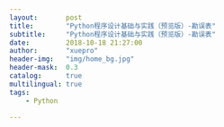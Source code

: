 ```yaml
---
layout:       post
title:        "Python程序设计基础与实践（预览版）-勘误表"
subtitle:     "Python程序设计基础与实践（预览版）-勘误表"
date:         2018-10-18 21:27:00
author:       "xuepro"
header-img:   "img/home_bg.jpg"
header-mask:  0.3
catalog:      true
multilingual: true
tags:
    - Python
    
---   
```

